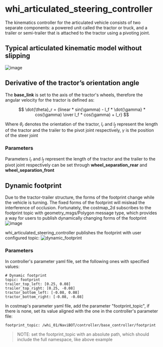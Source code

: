 # whi_articulated_steering_controller
The kinematics controller for the articulated vehicle consists of two separate components: a powered unit called the tractor or truck, and a trailer or semi-trailer that is attached to the tractor using a pivoting joint.

## Typical articulated kinematic model without slipping
![image](https://github.com/xinjuezou-whi/whi_articulated_steering_controller/assets/72239958/faf8f10a-b02f-4659-8740-5c47045a727f)

## Derivative of the tractor’s orientation angle
The **base_link** is set to the axis of the tractor's wheels, therefore the angular velocity for the tractor is defined as:

$$ \dot{\theta}_r = {linear * sin(\gamma) - l_f * \dot{\gamma} * cos(\gamma) \over l_f * cos(\gamma) + l_r} $$

Where $\theta_r$ denotes the orientation of the tractor, $l_r$ and $l_f$ represent the length of the tractor and the trailer to the pivot joint respectively, $\gamma$ is the position of the steer joint

### Parameters
Parameters $l_r$ and $l_f$ represent the length of the tractor and the trailer to the pivot joint respectively can be set through **wheel_separation_rear** and **wheel_separation_front**

## Dynamic footprint
Due to the tractor-trailer structure, the forms of the footprint change while the vehicle is turning. The fixed forms of the footprint will mislead the interference of occlusion. Fortunately, the costmap_2d subscribes to the footprint topic with geometry_msgs/Polygon message type, which provides a way for users to publish dynamically changing forms of the footprint
![image](https://github.com/xinjuezou-whi/whi_articulated_steering_controller/assets/72239958/02d10ad8-a8f1-438f-bfcf-80fcb5d63a37)

whi_articulated_steering_controller publishes the footprint with user configured topic:
![dynamic_footprint](https://github.com/xinjuezou-whi/whi_articulated_steering_controller/assets/72239958/5384b28a-0107-4849-ac4b-49dd65b5d30e)

### Parameters
In controller's parameter yaml file, set the following ones with specified values:
```
# Dynamic footprint
topic: footprint
trailer_top_left: [0.25, 0.08]
trailer_top_right: [0.25, -0.08]
tractor_bottom_left: [-0.08, 0.08]
tractor_bottom_right: [-0.08, -0.08]
```

In costmap's parameter yaml file, add the parameter "footprint_topic", if there is none, set its value aligned with the one in the controller's parameter file:
```
footprint_topic: /whi_01/NaviBOT/controller/base_controller/footprint
```

> NOTE: set the footprint_topic with an absolute path, which should include the full namespace, like above example
